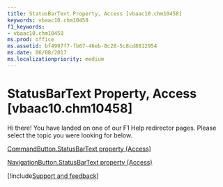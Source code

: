 ```yaml
---
title: StatusBarText Property, Access [vbaac10.chm10458]
keywords: vbaac10.chm10458
f1_keywords:
- vbaac10.chm10458
ms.prod: office
ms.assetid: bf4997f7-fb67-46eb-8c28-5c8cd8812954
ms.date: 06/08/2017
ms.localizationpriority: medium
---
```



# StatusBarText Property, Access [vbaac10.chm10458]

Hi there! You have landed on one of our F1 Help redirector pages. Please select the topic you were looking for below.

[CommandButton.StatusBarText property (Access)](https://msdn.microsoft.com/library/2dc18f10-0b6f-2ae5-21c6-52c6d21ff03b%28Office.15%29.aspx)

[NavigationButton.StatusBarText property (Access)](https://msdn.microsoft.com/library/ebfeaa64-b614-11a7-c385-53fe24745a77%28Office.15%29.aspx)

[!include[Support and feedback](~/includes/feedback-boilerplate.md)]